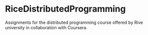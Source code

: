 # RiceDistributedProgramming
Assignments for the distributed programming course offered by Rive university in collaboration with Coursera.
